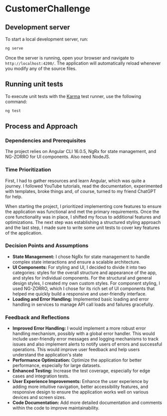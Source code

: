 # CustomerChallenge

## Development server

To start a local development server, run:

```bash
ng serve
```

Once the server is running, open your browser and navigate to `http://localhost:4200/`. The application will automatically reload whenever you modify any of the source files.

## Running unit tests

To execute unit tests with the [Karma](https://karma-runner.github.io) test runner, use the following command:

```bash
ng test
```

## Process and Approach

### Dependencies and Prerequisites
The project relies on Angular CLI 16.0.5, NgRx for state management, and NG-ZORRO for UI components. Also need NodeJS.


### Time Prioritization
First, I had to gather resources and learn Angular, which was quite a journey. I followed YouTube tutorials, read the documentation, experimented with templates, broke things and, of course, turned to my friend ChatGPT for help.

When starting the project, I prioritized implementing core features to ensure the application was functional and met the primary requirements. Once the core functionality was in place, I shifted my focus to additional features and optimizations. The next step was establishing a structured styling approach and the last step, I made sure to write some unit tests to cover key features of the application.

### Decision Points and Assumptions
- **State Management:** I chose NgRx for state management to handle complex state interactions and ensure a scalable architecture.
- **UI Components:** For styling and UI, I decided to divide it into two categories: styles for the overall structure and appearance of the app, and styles for individual components. For the structural and general design styles, I created my own custom styles. For component styling, I used NG-ZORRO, which I chose for its rich set of UI components that helped me quickly build a responsive and user-friendly interface.
- **Loading and Error Handling:** Implemented basic loading and error handling in services to manage API call loads and failures gracefully.

### Feedback and Reflections
- **Improved Error Handling:**  I would implement a more robust error handling mechanism, possibly with a global error handler. This would include user-friendly error messages and logging mechanisms to track issues and also implement alerts to notify users of errors and successful operations. This would improve user feedback and help users understand the application's state
- **Performance Optimization:** Optimize the application for better performance, especially for large datasets.
- **Enhanced Testing:** Increase the test coverage, especially for edge cases and integration tests.
- **User Experience Improvements:** Enhance the user experience by adding more intuitive navigation, better accessibility features, and responsive design to ensure the application works well on various devices and screen sizes.
- **Code Documentation:** Add more detailed documentation and comments within the code to improve maintainability.


